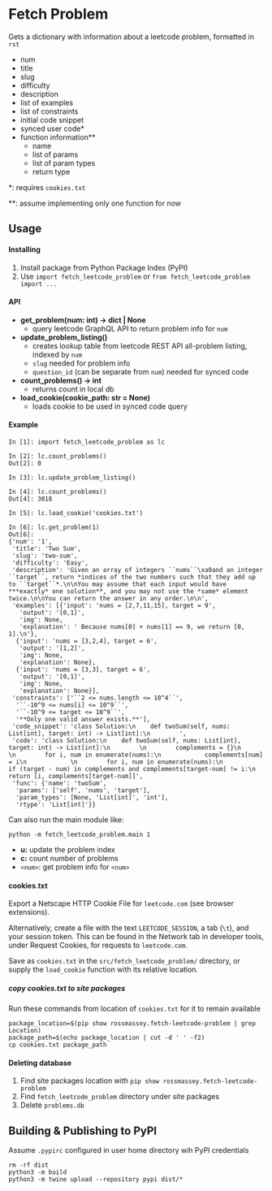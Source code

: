 # Fetch Problem

Gets a dictionary with information about a leetcode problem, formatted in `rst`
- num 
- title
- slug
- difficulty
- description
- list of examples
- list of constraints
- initial code snippet
- synced user code* 
- function information**
  - name
  - list of params
  - list of param types
  - return type

    
*: requires `cookies.txt`

**: assume implementing only one function for now

## Usage

#### Installing
1. Install package from Python Package Index (PyPI)
2. Use `import fetch_leetcode_problem` or `from fetch_leetcode_problem import ...`

   
#### API

- **get_problem(num: int) -> dict | None**
  - query leetcode GraphQL API to return problem info for `num`
- **update_problem_listing()**
  - creates lookup table from leetcode REST API all-problem listing, indexed  by `num`
  - `slug` needed for problem info
  - `question_id` (can be separate from `num`) needed for synced code 
- **count_problems() -> int**
  - returns count in local db
- **load_cookie(cookie_path: str = None)**
  - loads cookie to be used in synced code query
  
   
#### Example
    In [1]: import fetch_leetcode_problem as lc
    
    In [2]: lc.count_problems()
    Out[2]: 0
    
    In [3]: lc.update_problem_listing()
    
    In [4]: lc.count_problems()
    Out[4]: 3018
    
    In [5]: lc.load_cookie('cookies.txt')
    
    In [6]: lc.get_problem(1)
    Out[6]:
    {'num': '1',
     'title': 'Two Sum',
     'slug': 'two-sum',
     'difficulty': 'Easy',
     'description': 'Given an array of integers ``nums``\xa0and an integer ``target``, return *indices of the two numbers such that they add up to ``target``*.\n\nYou may assume that each input would have ***exactly* one solution**, and you may not use the *same* element twice.\n\nYou can return the answer in any order.\n\n',
     'examples': [{'input': 'nums = [2,7,11,15], target = 9',
       'output': '[0,1]',
       'img': None,
       'explanation': ' Because nums[0] + nums[1] == 9, we return [0, 1].\n'},
      {'input': 'nums = [3,2,4], target = 6',
       'output': '[1,2]',
       'img': None,
       'explanation': None},
      {'input': 'nums = [3,3], target = 6',
       'output': '[0,1]',
       'img': None,
       'explanation': None}],
     'constraints': ['``2 <= nums.length <= 10^4``',
      '``-10^9 <= nums[i] <= 10^9``',
      '``-10^9 <= target <= 10^9``',
      '**Only one valid answer exists.**'],
     'code_snippet': 'class Solution:\n    def twoSum(self, nums: List[int], target: int) -> List[int]:\n        ',
     'code': 'class Solution:\n    def twoSum(self, nums: List[int], target: int) -> List[int]:\n        \n        complements = {}\n        \n        for i, num in enumerate(nums):\n            complements[num] = i\n            \n        for i, num in enumerate(nums):\n            if (target - num) in complements and complements[target-num] != i:\n                return [i, complements[target-num]]',
     'func': {'name': 'twoSum',
      'params': ['self', 'nums', 'target'],
      'param_types': [None, 'List[int]', 'int'],
      'rtype': 'List[int]'}}

Can also run the main module like:

`python -m fetch_leetcode_problem.main 1`

- **u:** update the problem index
- **c:** count number of problems
- `<num>`: get problem info for `<num>`

#### cookies.txt
Export a Netscape HTTP Cookie File for `leetcode.com` (see browser extensions).

Alternatively, create a file with the text `LEETCODE_SESSION`, a tab (`\t`), 
and your session token. This can be found in the Network tab in developer tools, 
under Request Cookies, for requests to `leetcode.com`.

Save as `cookies.txt` in the `src/fetch_leetcode_problem/` directory, or supply
the `load_cookie` function with its relative location.

##### copy cookies.txt to site packages
Run these commands from location of `cookies.txt` for it to remain available

```
package_location=$(pip show rossmassey.fetch-leetcode-problem | grep Location)
package_path=$(echo package_location | cut -d ' ' -f2)
cp cookies.txt package_path
```

#### Deleting database
1. Find site packages location with `pip show rossmassey.fetch-leetcode-problem`
2. Find `fetch_leetcode_problem` directory under site packages
3. Delete `problems.db`

## Building & Publishing to PyPI
Assume `.pypirc` configured in user home directory wih PyPI credentials
```
rm -rf dist
python3 -m build
python3 -m twine upload --repository pypi dist/*
```
